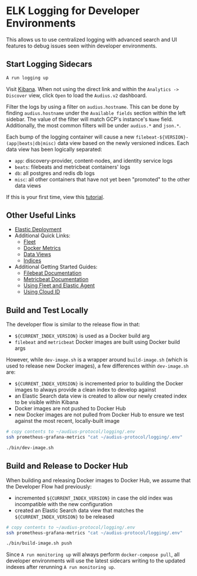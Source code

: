 # ELK Logging for Developer Environments

This allows us to use centralized logging with advanced search and UI features to debug
issues seen within developer environments.

## Start Logging Sidecars

```bash
A run logging up
```

Visit [Kibana](https://audius-1.kb.us-central1.gcp.cloud.es.io:9243/app/discover#/view/48085400-f27a-11ec-b372-d5cf9468d92b).
When not using the direct link and within the
`Analytics -> Discover` view, click `Open` to load the `Audius.v2` dashboard.

Filter the logs by using a filter on `audius.hostname`. This can be done by finding
`audius.hostname` under the `Available fields` section within the left sidebar.
The value of the filter will match GCP's instance's `Name` field.
Additionally, the most common filters will be under `audius.*` and `json.*`.

Each bump of the logging container will cause a new
`filebeat-${VERSION}-(app|beats|db|misc)` data view based on the newly versioned indices.
Each data view has been logically separated:

* `app`: discovery-provider, content-nodes, and identity service logs
* `beats`: filebeats and metricbeat containers' logs
* `db`: all postgres and redis db logs
* `misc`: all other containers that have not yet been "promoted" to the other data views

If this is your first time, view this [tutorial](https://www.elastic.co/guide/en/kibana/8.2/document-explorer.html).

## Other Useful Links

* [Elastic Deployment](https://cloud.elastic.co/deployments/814a17235d004d12bb315e8d466e32e3)
* Additional Quick Links:
    * [Fleet](https://audius-1.kb.us-central1.gcp.cloud.es.io:9243/app/fleet/agents)
    * [Docker Metrics](https://audius-1.kb.us-central1.gcp.cloud.es.io:9243/app/kibana#/dashboard/docker-AV4REOpp5NkDleZmzKkE)
    * [Data Views](https://audius-1.kb.us-central1.gcp.cloud.es.io:9243/app/management/kibana/dataViews)
    * [Indices](https://audius-1.kb.us-central1.gcp.cloud.es.io:9243/app/management/data/index_management/indices)
* Additional Getting Started Guides:
    * [Filebeat Documentation](https://www.elastic.co/guide/en/beats/filebeat/current/filebeat-overview.html)
    * [Metricbeat Documentation](https://www.elastic.co/guide/en/beats/metricbeat/current/metricbeat-overview.html)
    * [Using Fleet and Elastic Agent](https://www.elastic.co/guide/en/fleet/current/fleet-elastic-agent-quick-start.html)
    * [Using Cloud ID](https://www.elastic.co/guide/en/cloud-enterprise/current/ece-cloud-id.html)


## Build and Test Locally

The developer flow is similar to the release flow in that:

* `${CURRENT_INDEX_VERSION}` is used as a Docker build arg
* `filebeat` and `metricbeat` Docker images are built using Docker build args

However, while `dev-image.sh` is a wrapper around `build-image.sh` (which is used to release new Docker images), a few differences within `dev-image.sh` are:

* `${CURRENT_INDEX_VERSION}` is incremented prior to building the Docker images to always provide a clean index to develop against
* an Elastic Search data view is created to allow our newly created index to be visible within Kibana
* Docker images are not pushed to Docker Hub
* new Docker images are not pulled from Docker Hub to ensure we test against the most recent, locally-built image

```bash
# copy contents to ~/audius-protocol/logging/.env
ssh prometheus-grafana-metrics "cat ~/audius-protocol/logging/.env"

./bin/dev-image.sh
```

## Build and Release to Docker Hub

When building and releasing Docker images to Docker Hub, we assume that the Developer Flow had previously:

* incremented `${CURRENT_INDEX_VERSION}` in case the old index was incompatible with the new configuration
* created an Elastic Search data view that matches the `${CURRENT_INDEX_VERSION}` to be released

```bash
# copy contents to ~/audius-protocol/logging/.env
ssh prometheus-grafana-metrics "cat ~/audius-protocol/logging/.env"

./bin/build-image.sh push
```

Since `A run monitoring up` will always perform `docker-compose pull`, all developer environments will use the latest sidecars writing to the updated indexes after rerunning `A run monitoring up`.
